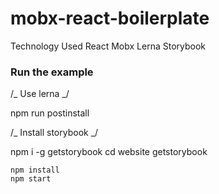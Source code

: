 # mobx-react-boilerplate

Technology Used
React
Mobx
Lerna
Storybook

### Run the example

/_ Use lerna _/

npm run postinstall

/_ Install storybook _/

npm i -g getstorybook
cd website
getstorybook

```
npm install
npm start
```
